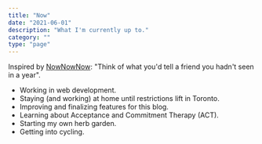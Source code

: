 ```yaml
---
title: "Now"
date: "2021-06-01"
description: "What I'm currently up to."
category: ""
type: "page"
---
```


Inspired by [NowNowNow](https://nownownow.com/about): "Think of what you'd tell a friend you hadn't seen in a year".

- Working in web development.
- Staying (and working) at home until restrictions lift in Toronto.
- Improving and finalizing features for this blog.
- Learning about Acceptance and Commitment Therapy (ACT).
- Starting my own herb garden.
- Getting into cycling.
